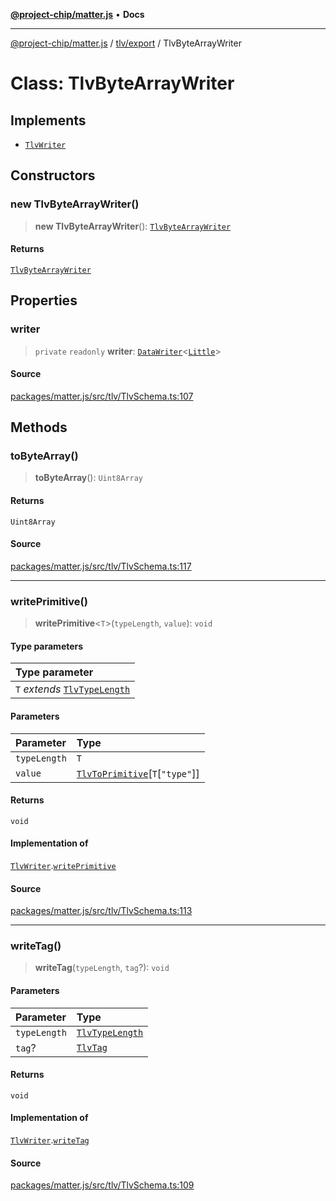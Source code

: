 [**@project-chip/matter.js**](../../../README.md) • **Docs**

***

[@project-chip/matter.js](../../../modules.md) / [tlv/export](../README.md) / TlvByteArrayWriter

# Class: TlvByteArrayWriter

## Implements

- [`TlvWriter`](../interfaces/TlvWriter.md)

## Constructors

### new TlvByteArrayWriter()

> **new TlvByteArrayWriter**(): [`TlvByteArrayWriter`](TlvByteArrayWriter.md)

#### Returns

[`TlvByteArrayWriter`](TlvByteArrayWriter.md)

## Properties

### writer

> `private` `readonly` **writer**: [`DataWriter`](../../../util/export/classes/DataWriter.md)\<[`Little`](../../../util/export/enumerations/Endian.md#little)\>

#### Source

[packages/matter.js/src/tlv/TlvSchema.ts:107](https://github.com/project-chip/matter.js/blob/7a8cbb56b87d4ccf34bec5a9a95ab40a1711324f/packages/matter.js/src/tlv/TlvSchema.ts#L107)

## Methods

### toByteArray()

> **toByteArray**(): `Uint8Array`

#### Returns

`Uint8Array`

#### Source

[packages/matter.js/src/tlv/TlvSchema.ts:117](https://github.com/project-chip/matter.js/blob/7a8cbb56b87d4ccf34bec5a9a95ab40a1711324f/packages/matter.js/src/tlv/TlvSchema.ts#L117)

***

### writePrimitive()

> **writePrimitive**\<`T`\>(`typeLength`, `value`): `void`

#### Type parameters

| Type parameter |
| :------ |
| `T` *extends* [`TlvTypeLength`](../README.md#tlvtypelength) |

#### Parameters

| Parameter | Type |
| :------ | :------ |
| `typeLength` | `T` |
| `value` | [`TlvToPrimitive`](../README.md#tlvtoprimitive)\[`T`\[`"type"`\]\] |

#### Returns

`void`

#### Implementation of

[`TlvWriter`](../interfaces/TlvWriter.md).[`writePrimitive`](../interfaces/TlvWriter.md#writeprimitive)

#### Source

[packages/matter.js/src/tlv/TlvSchema.ts:113](https://github.com/project-chip/matter.js/blob/7a8cbb56b87d4ccf34bec5a9a95ab40a1711324f/packages/matter.js/src/tlv/TlvSchema.ts#L113)

***

### writeTag()

> **writeTag**(`typeLength`, `tag`?): `void`

#### Parameters

| Parameter | Type |
| :------ | :------ |
| `typeLength` | [`TlvTypeLength`](../README.md#tlvtypelength) |
| `tag`? | [`TlvTag`](../README.md#tlvtag) |

#### Returns

`void`

#### Implementation of

[`TlvWriter`](../interfaces/TlvWriter.md).[`writeTag`](../interfaces/TlvWriter.md#writetag)

#### Source

[packages/matter.js/src/tlv/TlvSchema.ts:109](https://github.com/project-chip/matter.js/blob/7a8cbb56b87d4ccf34bec5a9a95ab40a1711324f/packages/matter.js/src/tlv/TlvSchema.ts#L109)
